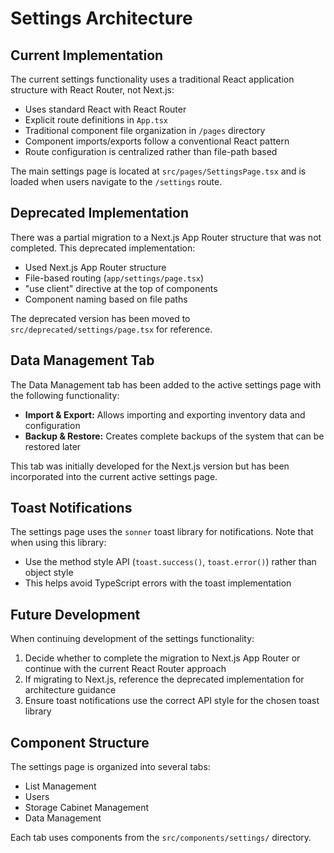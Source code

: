 # Settings Architecture

## Current Implementation

The current settings functionality uses a traditional React application structure with React Router, not Next.js:

- Uses standard React with React Router
- Explicit route definitions in `App.tsx`
- Traditional component file organization in `/pages` directory
- Component imports/exports follow a conventional React pattern
- Route configuration is centralized rather than file-path based

The main settings page is located at `src/pages/SettingsPage.tsx` and is loaded when users navigate to the `/settings` route.

## Deprecated Implementation

There was a partial migration to a Next.js App Router structure that was not completed. This deprecated implementation:

- Used Next.js App Router structure
- File-based routing (`app/settings/page.tsx`)
- "use client" directive at the top of components
- Component naming based on file paths

The deprecated version has been moved to `src/deprecated/settings/page.tsx` for reference.

## Data Management Tab

The Data Management tab has been added to the active settings page with the following functionality:

- **Import & Export:** Allows importing and exporting inventory data and configuration
- **Backup & Restore:** Creates complete backups of the system that can be restored later

This tab was initially developed for the Next.js version but has been incorporated into the current active settings page.

## Toast Notifications

The settings page uses the `sonner` toast library for notifications. Note that when using this library:

- Use the method style API (`toast.success()`, `toast.error()`) rather than object style
- This helps avoid TypeScript errors with the toast implementation

## Future Development

When continuing development of the settings functionality:

1. Decide whether to complete the migration to Next.js App Router or continue with the current React Router approach
2. If migrating to Next.js, reference the deprecated implementation for architecture guidance
3. Ensure toast notifications use the correct API style for the chosen toast library

## Component Structure

The settings page is organized into several tabs:
- List Management
- Users
- Storage Cabinet Management
- Data Management

Each tab uses components from the `src/components/settings/` directory. 

